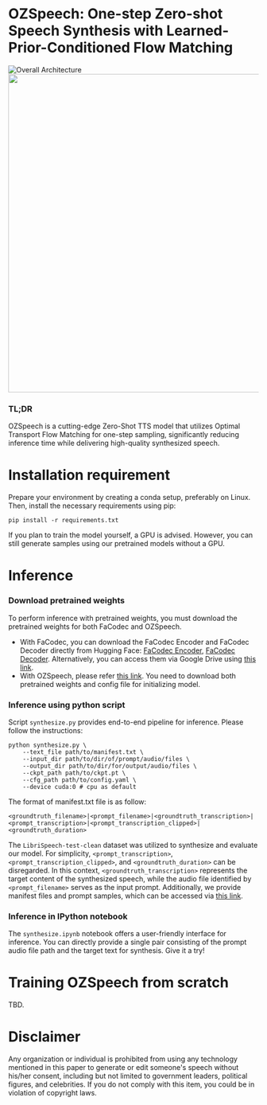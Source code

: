 # OZSpeech: One-step Zero-shot Speech Synthesis with Learned-Prior-Conditioned Flow Matching

![Overall Architecture](https://github.com/flamedtts/Flamed-TTS/blob/main/figs/Flamed-TTS.png)
<img src="https://github.com/flamedtts/Flamed-TTS/blob/main/figs/CodeDecoder_Denoiser.png" width="640" style="display: block; margin: auto;"/>

### TL;DR

OZSpeech is a cutting-edge Zero-Shot TTS model that utilizes Optimal Transport Flow Matching for one-step sampling, significantly reducing inference time while delivering high-quality synthesized speech.

# Installation requirement

Prepare your environment by creating a conda setup, preferably on Linux. Then, install the necessary requirements using pip:

```
pip install -r requirements.txt
```

If you plan to train the model yourself, a GPU is advised. However, you can still generate samples using our pretrained models without a GPU.

# Inference

### Download pretrained weights

To perform inference with pretrained weights, you must download the pretrained weights for both FaCodec and OZSpeech.

* With FaCodec, you can download the FaCodec Encoder and FaCodec Decoder directly from Hugging Face: [FaCodec Encoder](https://huggingface.co/amphion/naturalspeech3_facodec/blob/main/ns3_facodec_encoder.bin), [FaCodec Decoder](https://huggingface.co/amphion/naturalspeech3_facodec/blob/main/ns3_facodec_decoder.bin). Alternatively, you can access them via Google Drive using [this link](https://drive.google.com/drive/folders/1kk_TwwuzW8fViW6UDHdZW-JcsxP0mVOS?usp=drive_link).
* With OZSpeech, please refer [this link](https://drive.google.com/drive/u/0/folders/1XVjNHNvPQ6KF87i0mG2GDm4MTREXpp-o). You need to download both pretrained weights and config file for initializing model.

### Inference using python script

Script `synthesize.py` provides end-to-end pipeline for inference. Please follow the instructions:

```
python synthesize.py \
	--text_file path/to/manifest.txt \
	--input_dir path/to/dir/of/prompt/audio/files \
	--output_dir path/to/dir/for/output/audio/files \
	--ckpt_path path/to/ckpt.pt \
	--cfg_path path/to/config.yaml \
	--device cuda:0 # cpu as default
```

The format of manifest.txt file is as follow:

```
<groundtruth_filename>|<prompt_filename>|<groundtruth_transcription>|<prompt_transcription>|<prompt_transcription_clipped>|<groundtruth_duration>
```

The `LibriSpeech-test-clean` dataset was utilized to synthesize and evaluate our model. For simplicity, `<prompt_transcription>`, `<prompt_transcription_clipped>`, and `<groundtruth_duration>` can be disregarded. In this context, `<groundtruth_transcription>` represents the target content of the synthesized speech, while the audio file identified by `<prompt_filename>` serves as the input prompt. Additionally, we provide manifest files and prompt samples, which can be accessed via [this link](https://drive.google.com/drive/folders/1VqXmkPV73PqBxfe211iB5nItVNoJPv26?usp=drive_link).

### Inference in IPython notebook

The `synthesize.ipynb` notebook offers a user-friendly interface for inference. You can directly provide a single pair consisting of the prompt audio file path and the target text for synthesis. Give it a try!

# Training OZSpeech from scratch

TBD.

# Disclaimer

Any organization or individual is prohibited from using any technology mentioned in this paper to generate or edit someone's speech without his/her consent, including but not limited to government leaders, political figures, and celebrities. If you do not comply with this item, you could be in violation of copyright laws.





